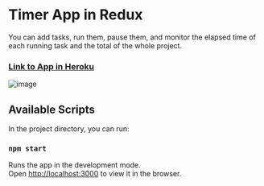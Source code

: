 # Timer App in Redux
You can add tasks, run them, pause them, and monitor the elapsed time of each running task and the total of the whole project.
### [Link to App in Heroku](https://timer-app-redux.herokuapp.com/)
![image](https://user-images.githubusercontent.com/68274794/105630087-90d15f80-5e4f-11eb-927a-8960ed03458a.png)





## Available Scripts

In the project directory, you can run:

### `npm start`

Runs the app in the development mode.\
Open [http://localhost:3000](http://localhost:3000) to view it in the browser.
